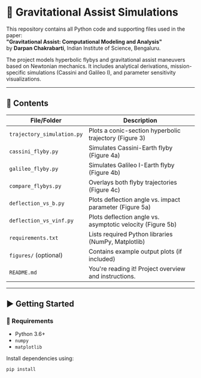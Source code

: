 # 🚀 Gravitational Assist Simulations

This repository contains all Python code and supporting files used in the paper:  
**"Gravitational Assist: Computational Modeling and Analysis"**  
by **Darpan Chakrabarti**, Indian Institute of Science, Bengaluru.

The project models hyperbolic flybys and gravitational assist maneuvers based on Newtonian mechanics. It includes analytical derivations, mission-specific simulations (Cassini and Galileo I), and parameter sensitivity visualizations.

---

## 📁 Contents

| File/Folder                  | Description |
|-----------------------------|-------------|
| `trajectory_simulation.py`  | Plots a conic-section hyperbolic trajectory (Figure 3) |
| `cassini_flyby.py`          | Simulates Cassini-Earth flyby (Figure 4a) |
| `galileo_flyby.py`          | Simulates Galileo I-Earth flyby (Figure 4b) |
| `compare_flybys.py`         | Overlays both flyby trajectories (Figure 4c) |
| `deflection_vs_b.py`        | Plots deflection angle vs. impact parameter (Figure 5a) |
| `deflection_vs_vinf.py`     | Plots deflection angle vs. asymptotic velocity (Figure 5b) |
| `requirements.txt`          | Lists required Python libraries (NumPy, Matplotlib) |
| `figures/` (optional)       | Contains example output plots (if included) |
| `README.md`                 | You're reading it! Project overview and instructions. |

---

## ▶️ Getting Started

### 🔧 Requirements

- Python 3.6+
- `numpy`
- `matplotlib`

Install dependencies using:

```bash
pip install

